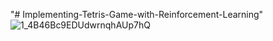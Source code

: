 "# Implementing-Tetris-Game-with-Reinforcement-Learning" ![1_4B46Bc9EDUdwrnqhAUp7hQ](https://github.com/Felixqaq/Implementing-Tetris-Game-with-Reinforcement-Learning/assets/100891085/0e1c1367-76a9-4e26-9805-96997bcb018f)
